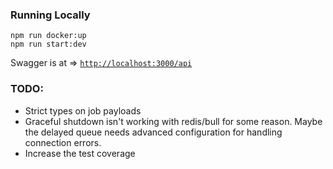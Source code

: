 ### Running Locally

```
npm run docker:up
npm run start:dev
```

Swagger is at => [`http://localhost:3000/api`](http://localhost:3000/api)

### TODO:

- Strict types on job payloads
- Graceful shutdown isn't working with redis/bull for some reason. Maybe the delayed queue needs advanced configuration for handling connection errors.
- Increase the test coverage
